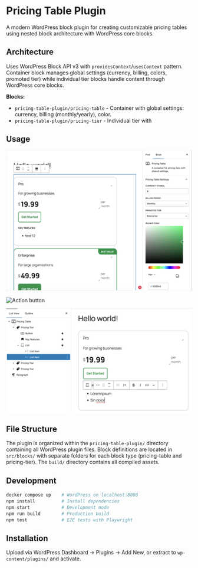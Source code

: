 # Pricing Table Plugin

A modern WordPress block plugin for creating customizable pricing tables using
nested block architecture with WordPress core blocks.

## Architecture

Uses WordPress Block API v3 with `providesContext`/`usesContext` pattern.
Container block manages global settings (currency, billing, colors, promoted
tier) while individual tier blocks handle content through WordPress core
blocks.

**Blocks:**
- `pricing-table-plugin/pricing-table` - Container with global settings:
  currency, billing (monthly/yearly), color.
- `pricing-table-plugin/pricing-tier` - Individual tier with 

## Usage

![Block configuration](block-configuration.png)

![Action button](action.png)

![Feature list](list.png)

## File Structure

The plugin is organized within the `pricing-table-plugin/` directory containing
all WordPress plugin files. Block definitions are located in `src/blocks/` with
separate folders for each block type (pricing-table and pricing-tier). The
`build/` directory contains all compiled assets.

## Development

```bash
docker compose up    # WordPress on localhost:8080
npm install          # Install dependencies
npm start            # Development mode
npm run build        # Production build
npm test             # E2E tests with Playwright
```

## Installation

Upload via WordPress Dashboard → Plugins → Add New, or extract to
`wp-content/plugins/` and activate.
